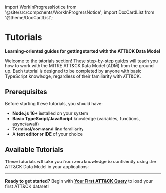import WorkInProgressNotice from '@site/src/components/WorkInProgressNotice';
import DocCardList from '@theme/DocCardList';

# Tutorials

<WorkInProgressNotice />

**Learning-oriented guides for getting started with the ATT&CK Data Model**

Welcome to the tutorials section! These step-by-step guides will teach you how to work with the MITRE ATT&CK Data Model (ADM) from the ground up. Each tutorial is designed to be completed by anyone with basic TypeScript knowledge, regardless of their familiarity with ATT&CK.

## Prerequisites

Before starting these tutorials, you should have:

- **Node.js 16+** installed on your system
- **Basic TypeScript/JavaScript** knowledge (variables, functions, async/await)
- **Terminal/command line** familiarity
- A **text editor or IDE** of your choice

## Available Tutorials

These tutorials will take you from zero knowledge to confidently using the ATT&CK Data Model in your applications:

<DocCardList />

---

**Ready to get started?** Begin with **[Your First ATT&CK Query](./your-first-query)** to load your first ATT&CK dataset!
